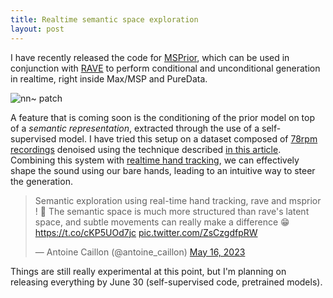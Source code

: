 ```yaml
---
title: Realtime semantic space exploration
layout: post
---
```


I have recently released the code for [MSPrior](https://github.com/caillonantoine/msprior), which can be used in conjunction with [RAVE](https://github.com/acids-ircam/RAVE) to perform conditional and unconditional generation in realtime, right inside Max/MSP and PureData.

![nn~ patch](https://github.com/caillonantoine/msprior/blob/master/docs/maxmsp_usage.png?raw=true)

A feature that is coming soon is the conditioning of the prior model on top of a *semantic representation*, extracted through the use of a self-supervised model. I have tried this setup on a dataset composed of [78rpm recordings](https://archive.org/details/78rpm) denoised using the technique described [in this article](https://arxiv.org/abs/2202.08702). Combining this system with [realtime hand tracking](https://github.com/caillonantoine/hand_osc), we can effectively shape the sound using our bare hands, leading to an intuitive way to steer the generation.

<blockquote class="twitter-tweet"><p lang="en" dir="ltr">Semantic exploration using real-time hand tracking, rave and msprior ! 🤚 The semantic space is much more structured than rave&#39;s latent space, and subtle movements can really make a difference 😁 <a href="https://t.co/cKP5UOd7jc">https://t.co/cKP5UOd7jc</a> <a href="https://t.co/ZsCzgdfpRW">pic.twitter.com/ZsCzgdfpRW</a></p>&mdash; Antoine Caillon (@antoine_caillon) <a href="https://twitter.com/antoine_caillon/status/1658506153444220929?ref_src=twsrc%5Etfw">May 16, 2023</a></blockquote> <script async src="https://platform.twitter.com/widgets.js" charset="utf-8"></script>

Things are still really experimental at this point, but I'm planning on releasing everything by June 30 (self-supervised code, pretrained models). 